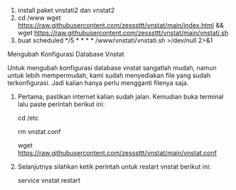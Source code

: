 1. install paket vnstati2 dan vnstat2
2. cd /www wget https://raw.githubusercontent.com/zesssttt/vnstat/main/index.html && wget https://raw.githubusercontent.com/zesssttt/vnstat/main/vnstati.sh
3. buat scheduled */5 * * * * /www/vnstati/vnstati.sh >/dev/null 2>&1

Mengubah Konfigurasi Database Vnstat

Untuk mengubah konfigurasi database vnstat sangatlah mudah, namun untuk lebih mempermudah, kami sudah menyediakan file yang sudah terkonfigurasi. Jadi kalian hanya perlu mengganti filenya saja.

1. Pertama, pastikan internet kalian sudah jalan. Kemudian buka terminal lalu paste perintah berikut ini:

   cd /etc

   rm vnstat.conf

   wget https://raw.githubusercontent.com/zesssttt/vnstat/main/vnstat.conf

3. Selanjutnya silahkan ketik perintah untuk restart vnstat berikut ini:

   service vnstat restart
